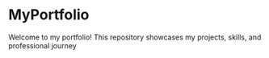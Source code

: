 # MyPortfolio
Welcome to my portfolio! This repository showcases my projects, skills, and professional journey